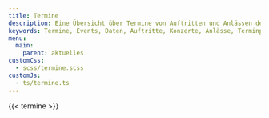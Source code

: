```yaml
---
title: Termine
description: Eine Übersicht über Termine von Auftritten und Anlässen des Musikvereins Wollbach 1866 e.V.
keywords: Termine, Events, Daten, Auftritte, Konzerte, Anlässe, Terminplan, Terminkalender, Kalender
menu:
  main:
    parent: aktuelles
customCss:
  - scss/termine.scss
customJs:
  - ts/termine.ts
---
```


{{< termine >}}

